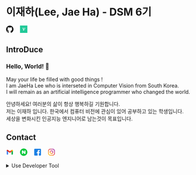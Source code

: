 # 이재하(Lee, Jae Ha) - DSM 6기   
<a href="http://www.github.com/CV-JaeHa"><img src = "github.png" width="4%"></a>　
<a href="http://velog.io/@taki0412" target="_blank"><img src = "velog.jpg" width="4%"></a>   

## IntroDuce
### Hello, World! 👋
May your life be filled with good things !   
I am JaeHa Lee who is interseted in Computer Vision from South Korea.   
I will remain as an artificial intelligence programmer who changed the world.   
   
   
안녕하세요! 여러분의 삶이 항상 행복하길 기원합니다.   
저는 이재하 입니다. 한국에서 컴퓨터 비전에 관심이 있어 공부하고 있는 학생입니다.   
세상을 변화시킨 인공지능 엔지니어로 남는것이 목표입니다.  

<!-- [![GitHub Streak](https://github-readme-streak-stats.herokuapp.com?user=CV-JaeHa&theme=onedark_duo&hide_border=true&background=21262D&stroke=FFFFFF&currStreakNum=DDDDDD&sideNums=DDDDDD&ring=1C40DD&fire=4BDDD1)](https://git.io/streak-stats)
[![JaeHa Velog Stat](https://velog-readme-stats.vercel.app/api?name=taki0412&color=dark)](https://github.com/eungyeole/velog-readme-stats) -->

## Contact
<a href="mailto:taki041210@gmail.com"><img src = "gmail.png" width="4%"></a>　
<a href="mailto:taki041210@naver.com"><img src = "naver.png" width="4%"></a>　
<a href="http://www.facebook.com/JaeHa0412"><img src = "facebook.png" width="4%"></a>　
<a href="http://www.instargram.com/jae_ha_0412"><img src = "instargram.png" width="4%"></a>　
</br>

<details>
<summary>Use Developer Tool</summary>
<div markdown="1">

### Skill  
<a href="javascript:void(0)"><img src = "python.png" width="4%"></a>　
<a href="javascript:void(0)"><img src = "pytorch.png" width="4%"></a>　
<a href="javascript:void(0)"><img src = "opencv.png" width="4%"></a>　
<a href="javascript:void(0)"><img src = "pandas.png" width="4%"></a>

### Environment
#### IDE
<a href="javascript:void(0)"><img src = "pycharm.png" width="4%"></a>　
<a href="javascript:void(0)"><img src = "vscode.png" width="4%"></a>　
<a href="javascript:void(0)"><img src = "jupyter.png" width="4%"></a>

#### OS
<a href="javascript:void(0)"><img src = "macos.png" width="4%"></a>　
<a href="javascript:void(0)"><img src = "ubuntu.png" width="4%"></a>　
<a href="javascript:void(0)"><img src = "windows.png" width="4%"></a>　

#### Virtual Environment
<a href="javascript:void(0)"><img src = "docker.png" width="4%"></a>　
<a href="javascript:void(0)"><img src = "anaconda.png" width="4%"></a>
